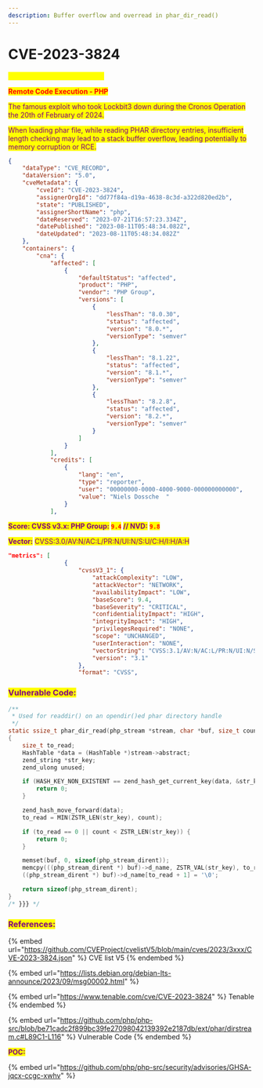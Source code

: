 ```yaml
---
description: Buffer overflow and overread in phar_dir_read()
---
```


# CVE-2023-3824

<mark style="color:yellow;">**Publication date: 08/11/2023**</mark>

<mark style="color:red;">**Remote Code Execution - PHP**</mark>

<mark style="color:purple;">The famous exploit who took Lockbit3 down during the Cronos Operation the 20th of February of 2024.</mark>

<mark style="color:purple;">When loading phar file, while reading PHAR directory entries, insufficient length checking may lead to a stack buffer overflow, leading potentially to memory corruption or RCE.</mark>

```json
{
    "dataType": "CVE_RECORD",
    "dataVersion": "5.0",
    "cveMetadata": {
        "cveId": "CVE-2023-3824",
        "assignerOrgId": "dd77f84a-d19a-4638-8c3d-a322d820ed2b",
        "state": "PUBLISHED",
        "assignerShortName": "php",
        "dateReserved": "2023-07-21T16:57:23.334Z",
        "datePublished": "2023-08-11T05:48:34.082Z",
        "dateUpdated": "2023-08-11T05:48:34.082Z"
    },
    "containers": {
        "cna": {
            "affected": [
                {
                    "defaultStatus": "affected",
                    "product": "PHP",
                    "vendor": "PHP Group",
                    "versions": [
                        {
                            "lessThan": "8.0.30",
                            "status": "affected",
                            "version": "8.0.*",
                            "versionType": "semver"
                        },
                        {
                            "lessThan": "8.1.22",
                            "status": "affected",
                            "version": "8.1.*",
                            "versionType": "semver"
                        },
                        {
                            "lessThan": "8.2.8",
                            "status": "affected",
                            "version": "8.2.*",
                            "versionType": "semver"
                        }
                    ]
                }
            ],
            "credits": [
                {
                    "lang": "en",
                    "type": "reporter",
                    "user": "00000000-0000-4000-9000-000000000000",
                    "value": "Niels Dossche  "
                }
            ],
```

<mark style="color:purple;">**Score: CVSS v3.x: PHP Group:**</mark>**&#x20;**<mark style="color:red;">**`9.4`**</mark>**&#x20;**<mark style="color:purple;">**// NVD:**</mark> <mark style="color:red;">**`9.8`**</mark>

<mark style="color:purple;">**Vector:**</mark> <mark style="color:purple;"></mark><mark style="color:purple;">CVSS:3.0/AV:N/AC:L/PR:N/UI:N/S:U/C:H/I:H/A:H</mark>

```json
"metrics": [
                {
                    "cvssV3_1": {
                        "attackComplexity": "LOW",
                        "attackVector": "NETWORK",
                        "availabilityImpact": "LOW",
                        "baseScore": 9.4,
                        "baseSeverity": "CRITICAL",
                        "confidentialityImpact": "HIGH",
                        "integrityImpact": "HIGH",
                        "privilegesRequired": "NONE",
                        "scope": "UNCHANGED",
                        "userInteraction": "NONE",
                        "vectorString": "CVSS:3.1/AV:N/AC:L/PR:N/UI:N/S:U/C:H/I:H/A:L",
                        "version": "3.1"
                    },
                    "format": "CVSS",
```

### &#x20;<mark style="color:purple;">**Vulnerable Code:**</mark>

```c
/**
 * Used for readdir() on an opendir()ed phar directory handle
 */
static ssize_t phar_dir_read(php_stream *stream, char *buf, size_t count) /* {{{ */
{
	size_t to_read;
	HashTable *data = (HashTable *)stream->abstract;
	zend_string *str_key;
	zend_ulong unused;

	if (HASH_KEY_NON_EXISTENT == zend_hash_get_current_key(data, &str_key, &unused)) {
		return 0;
	}

	zend_hash_move_forward(data);
	to_read = MIN(ZSTR_LEN(str_key), count);

	if (to_read == 0 || count < ZSTR_LEN(str_key)) {
		return 0;
	}

	memset(buf, 0, sizeof(php_stream_dirent));
	memcpy(((php_stream_dirent *) buf)->d_name, ZSTR_VAL(str_key), to_read);
	((php_stream_dirent *) buf)->d_name[to_read + 1] = '\0';

	return sizeof(php_stream_dirent);
}
/* }}} */
```

### <mark style="color:purple;">**References:**</mark>

{% embed url="https://github.com/CVEProject/cvelistV5/blob/main/cves/2023/3xxx/CVE-2023-3824.json" %}
CVE list V5
{% endembed %}

{% embed url="https://lists.debian.org/debian-lts-announce/2023/09/msg00002.html" %}

{% embed url="https://www.tenable.com/cve/CVE-2023-3824" %}
Tenable
{% endembed %}

{% embed url="https://github.com/php/php-src/blob/be71cadc2f899bc39fe27098042139392e2187db/ext/phar/dirstream.c#L89C1-L116" %}
Vulnerable Code
{% endembed %}

<mark style="color:purple;">**POC:**</mark>

{% embed url="https://github.com/php/php-src/security/advisories/GHSA-jqcx-ccgc-xwhv" %}

